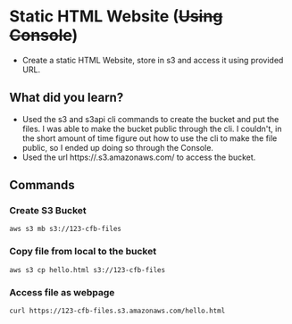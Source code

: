 # Static HTML Website (~~Using Console~~)

- Create a static HTML Website, store in s3 and access it using provided URL.

## What did you learn?

- Used the s3 and s3api cli commands to create the bucket and put the files. I was able to make the bucket public through the cli. I couldn't, in the short amount of time figure out how to use the cli to make the file public, so I ended up doing so through the Console.
- Used the url https://<bucket-name>.s3.amazonaws.com/<html-file> to access the bucket.

## Commands

### Create S3 Bucket
```
aws s3 mb s3://123-cfb-files 
```

### Copy file from local to the bucket
```
aws s3 cp hello.html s3://123-cfb-files 
```

### Access file as webpage
```
curl https://123-cfb-files.s3.amazonaws.com/hello.html
```